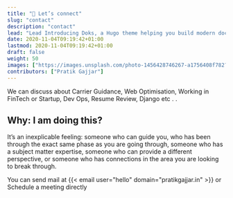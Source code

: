 ```yaml
---
title: "👋 Let’s connect"
slug: "contact"
description: "contact"
lead: "Lead Introducing Doks, a Hugo theme helping you build modern documentation websites that are secure, fast, and SEO-ready — by default."
date: 2020-11-04T09:19:42+01:00
lastmod: 2020-11-04T09:19:42+01:00
draft: false
weight: 50
images: ["https://images.unsplash.com/photo-1456428746267-a1756408f782?ixlib=rb-1.2.1&q=80&fm=jpg&crop=entropy&cs=tinysrgb&w=2000&fit=max&ixid=eyJhcHBfaWQiOjExNzczfQ"]
contributors: ["Pratik Gajjar"]
---
```


We can discuss about Carrier Guidance, Web Optimisation, Working in FinTech or Startup, Dev Ops, Resume Review, Django etc . .

## Why: I am doing this?

It’s an inexplicable feeling: someone who can guide you, who has been through the exact same phase as you are going through, someone who has a subject matter expertise, someone who can provide a different perspective, or someone who has connections in the area you are looking to break through.

You can send mail at {{< email user="hello" domain="pratikgajjar.in" >}}  or Schedule a meeting directly

<!-- Calendly inline widget begin -->
<div class="calendly-inline-widget" data-url="https://calendly.com/pratikgajjar/m" style="min-width:320px;height:630px;"></div>
<script type="text/javascript" src="https://assets.calendly.com/assets/external/widget.js"></script>
<!-- Calendly inline widget end -->
